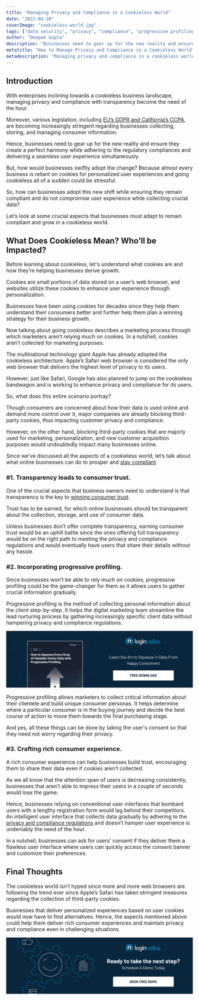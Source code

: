 ```yaml
---
title: "Managing Privacy and Compliance in a Cookieless World"
date: "2022-04-20"
coverImage: "cookieless-world.jpg"
tags: ["data security", "privacy", "compliance", "progressive profiling"]
author: "Deepak Gupta"
description: "Businesses need to gear up for the new reality and ensure they create a perfect harmony while adhering to the privacy and compliances while delivering a seamless user experience simultaneously. Let’s look at some crucial aspects that businesses must adapt to remain compliant and grow in a cookieless world."
metatitle: "How to Manage Privacy and Compliance in a Cookieless World?"
metadescription: "Managing privacy and compliance in a cookieless world will forever change the business landscape. Here’s what every business owner should know."
---
```


## Introduction

With enterprises inclining towards a cookieless business landscape, managing privacy and compliance with transparency become the need of the hour. 

Moreover, various legislation, including [EU’s GDPR and California’s CCPA](https://www.loginradius.com/blog/identity/ccpa-vs-gdpr-the-compliance-war/), are becoming increasingly stringent regarding businesses collecting, storing, and managing consumer information. 

Hence, businesses need to gear up for the new reality and ensure they create a perfect harmony while adhering to the regulatory compliances and delivering a seamless user experience simultaneously. 

But, how would businesses swiftly adopt the change? Because almost every business is reliant on cookies for personalized user experiences and going cookieless all of a sudden could be stressful. 

So, how can businesses adopt this new shift while ensuring they remain compliant and do not compromise  user experience while collecting crucial data? 

Let’s look at some crucial aspects that businesses must adapt to remain compliant and grow in a cookieless world. 


## What Does Cookieless Mean? Who’ll be Impacted? 

Before learning about cookieless, let's understand what cookies are and how they’re helping businesses derive growth. 

Cookies are small portions of data stored on a user’s web browser, and websites utilize these cookies to enhance user experience through personalization. 

Businesses have been using cookies for decades since they help them understand their consumers better and further help them plan a winning strategy for their business growth. 

Now talking about going cookieless describes a marketing process through which marketers aren’t relying much on cookies. In a nutshell, cookies aren’t collected for marketing purposes. 

The multinational technology giant Apple has already adopted the cookieless architecture. Apple’s Safari web browser is considered the only web browser that delivers the highest level of privacy to its users. 

However, just like Safari, Google has also planned to jump on the cookieless bandwagon and is working to enhance privacy and compliance for its users. 

So, what does this entire scenario portray? 

Though consumers are concerned about how their data is used online and demand more control over it, major companies are already blocking third-party cookies, thus impacting customer privacy and compliance. 

However, on the other hand, blocking third-party cookies that are majorly used for marketing, personalization, and new customer acquisition purposes would undoubtedly impact many businesses online. 

Since we’ve discussed all the aspects of a cookieless world, let’s talk about what online businesses can do to prosper and [stay compliant](https://www.loginradius.com/blog/identity/how-loginradius-helps-enterprises-stay-ccpa-compliant-in-2020/).


### #1. Transparency leads to consumer trust.

One of the crucial aspects that business owners need to understand is that transparency is the key to [winning consumer trust](https://www.loginradius.com/customer-security/). 

Trust has to be earned, for which online businesses should be transparent about the collection, storage, and use of consumer data. 

Unless businesses don’t offer complete transparency, earning consumer trust would be an uphill battle since the ones offering full transparency would be on the right path to meeting the privacy and compliance regulations and would eventually have users that share their details without any hassle. 


### #2. Incorporating progressive profiling.

Since businesses won’t be able to rely much on cookies, progressive profiling could be the game-changer for them as it allows users to gather crucial information gradually. 

Progressive profiling is the method of collecting personal information about the client step-by-step. It helps the digital marketing team streamline the lead nurturing process by gathering increasingly specific client data without hampering privacy and compliance regulations. 

[![EB-progressive-profiling](EB-progressive-profiling.png)](https://www.loginradius.com/resource/how-to-squeeze-every-drop-of-progressive-profiling/)

Progressive profiling allows marketers to collect critical information about their clientele and build unique consumer personas. It helps determine where a particular consumer is in the buying journey and decide the best course of action to move them towards the final purchasing stage.

And yes, all these things can be done by taking the user's consent so that they need not worry regarding their privacy. 


### #3. Crafting rich consumer experience.

A rich consumer experience can help businesses build trust, encouraging them to share their data even if cookies aren’t collected. 

As we all know that the attention span of users is decreasing consistently, businesses that aren’t able to impress their users in a couple of seconds would lose the game. 

Hence, businesses relying on conventional user interfaces that bombard users with a lengthy registration form would lag behind their competitors. An intelligent user interface that collects data gradually by adhering to the [privacy and compliance regulations](https://www.loginradius.com/customer-privacy/) and doesn’t hamper user experience is undeniably the need of the hour. 

In a nutshell, businesses can ask for users’ consent if they deliver them a flawless user interface where users can quickly access the consent banner and customize their preferences. 


## Final Thoughts 

The cookieless world isn’t hyped since more and more web browsers are following the trend ever since Apple’s Safari has taken stringent measures regarding the collection of third-party cookies. 

Businesses that deliver personalized experiences based on user cookies would now have to find alternatives. Hence, the aspects mentioned above could help them deliver rich consumer experiences and maintain privacy and compliance even in challenging situations. 



[![book-free-demo-loginradius](../../assets/book-a-demo-loginradius.png)](https://www.loginradius.com/book-a-demo/)

